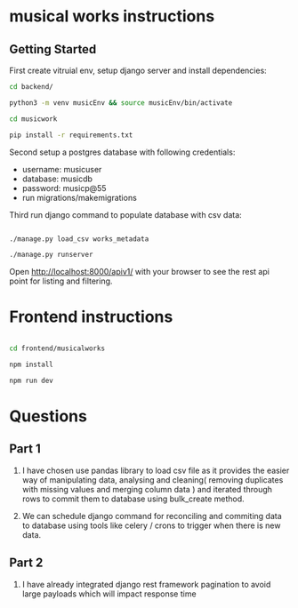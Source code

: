 # musical works instructions

## Getting Started

First create vitruial env, setup django server and install dependencies:

```bash
cd backend/

python3 -m venv musicEnv && source musicEnv/bin/activate

cd musicwork

pip install -r requirements.txt

```
Second setup a postgres database with following credentials:
- username: musicuser
- database: musicdb
- password: musicp@55
- run migrations/makemigrations

Third run django command to populate database with csv data:  
```bash

./manage.py load_csv works_metadata

./manage.py runserver

```

Open [http://localhost:8000/apiv1/](http://localhost:8000/apiv1) with your browser to see the rest api point for listing and filtering.


# Frontend instructions

```bash

cd frontend/musicalworks

npm install

npm run dev 
```

# Questions
## Part 1
1. I have chosen use  pandas library to load csv file as it provides the easier way of manipulating data, analysing and cleaning( removing duplicates with missing values and merging column data ) and iterated through rows to commit them to database using bulk_create method.

2. We can schedule django command for reconciling and commiting data to database using tools like celery / crons to trigger  when there is new data.


## Part 2 

1. I have already integrated django rest framework pagination to avoid large payloads which will impact response time 